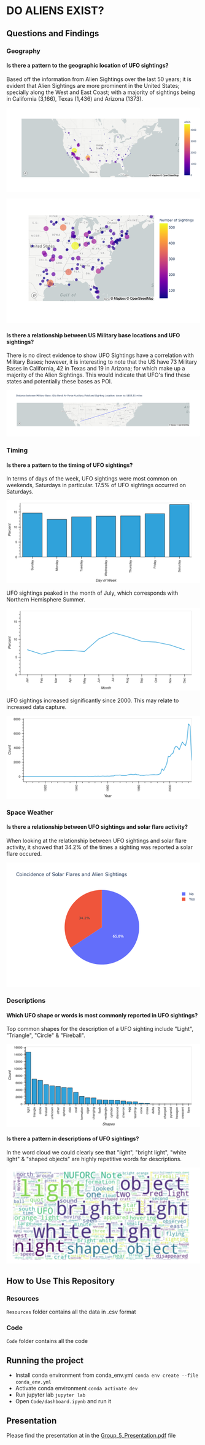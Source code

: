 # DO ALIENS EXIST?

## Questions and Findings
### Geography
#### Is there a pattern to the geographic location of UFO sightings?
Based off the information from Alien Sightings over the last 50 years; it is evident that Alien Sightings are more prominent in the United States; specially along the West and East Coast; with a majority of sightings being in California (3,166), Texas (1,436) and Arizona (1373).

![alt text](/Images/1a_ufo_map.png)

![alt text](/Images/1b_ufo_map_zoomed.png)

#### Is there a relationship between US Military base locations and UFO sightings?
There is no direct evidence to show UFO Sightings have a correlation with Military Bases; however, it is interesting to note that the US have 73 Military Bases in California, 42 in Texas and 19 in Arizona; for which make up a majority of the Alien Sightings. This would indicate that UFO's find these states and potentially these bases as POI. 

![alt text](/Images/1c_military.png)

### Timing
#### Is there a pattern to the timing of UFO sightings?
In terms of days of the week, UFO sightings were most common on weekends, Saturdays in particular. 17.5% of UFO sightings occurred on Saturdays.

![alt text](/Images/2a_days_of_week.png)

UFO sightings peaked in the month of July, which corresponds with Northern Hemisphere Summer.

![alt text](/Images/2b_months.png)

UFO sightings increased significantly since 2000. This may relate to increased data capture.

![alt text](/Images/2c_years.png)

### Space Weather
#### Is there a relationship between UFO sightings and solar flare activity?
When looking at the relationship between UFO sightings and solar flare activity, it showed that 34.2% of the times a sighting was reported a solar flare occured.

![alt text](/Images/3_solar_flares.png)

### Descriptions
#### Which UFO shape or words is most commonly reported in UFO sightings?
Top common shapes for the description of a UFO sighting include "Light", "Triangle", "Circle" & "Fireball".

![alt text](/Images/4a_ufo_shapes.png)

#### Is there a pattern in descriptions of UFO sightings?
In the word cloud we could clearly see that "light", "bright light", "white light" & "shaped objects" are highly repetitive words for descriptions.

![alt text](/Images/wordcloud.png)

## How to Use This Repository
### Resources
`Resources` folder contains all the data in .csv format

### Code
`Code` folder contains all the code

## Running the project

* Install conda environment from conda_env.yml
`conda env create --file conda_env.yml`
* Activate conda environment
`conda activate dev`
* Run jupyter lab
`jupyter lab`
* Open `Code/dashboard.ipynb` and run it

## Presentation
Please find the presentation at in the [Group_5_Presentation.pdf](Group_5_Presentation.pdf) file
